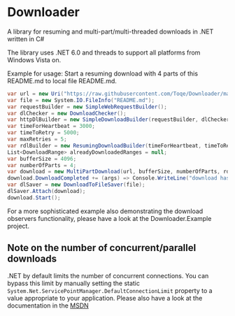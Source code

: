 Downloader
==========

A library for resuming and multi-part/multi-threaded downloads in .NET written in C#

The library uses .NET 6.0 and threads to support all platforms from Windows Vista on.

Example for usage:
Start a resuming download with 4 parts of this README.md to local file README.md.

```C#
var url = new Uri("https://raw.githubusercontent.com/Toqe/Downloader/master/README.md");
var file = new System.IO.FileInfo("README.md");
var requestBuilder = new SimpleWebRequestBuilder();
var dlChecker = new DownloadChecker();
var httpDlBuilder = new SimpleDownloadBuilder(requestBuilder, dlChecker);
var timeForHeartbeat = 3000;
var timeToRetry = 5000;
var maxRetries = 5;
var rdlBuilder = new ResumingDownloadBuilder(timeForHeartbeat, timeToRetry, maxRetries, httpDlBuilder);
List<DownloadRange> alreadyDownloadedRanges = null;
var bufferSize = 4096;
var numberOfParts = 4;
var download = new MultiPartDownload(url, bufferSize, numberOfParts, rdlBuilder, requestBuilder, dlChecker, alreadyDownloadedRanges);
download.DownloadCompleted += (args) => Console.WriteLine("download has finished!");
var dlSaver = new DownloadToFileSaver(file);
dlSaver.Attach(download);
download.Start();
```

For a more sophisticated example also demonstrating the download observers functionality, please have a look at the Downloader.Example project.

## Note on the number of concurrent/parallel downloads ##
.NET by default limits the number of concurrent connections. You can bypass this limit by manually setting the static `System.Net.ServicePointManager.DefaultConnectionLimit` property to a value appropriate to your application. Please also have a look at the documentation in the [MSDN](https://msdn.microsoft.com/en-us/library/system.net.servicepointmanager.defaultconnectionlimit.aspx)
